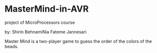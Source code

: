 # MasterMind-in-AVR
project of MicroProcessors course

by:
Shirin BehnamiNia 
Fateme Jannesari


Master Mind is a two-player game to guess the order of the colors of the beads.

